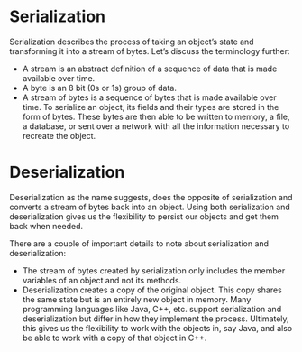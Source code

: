 # Serialization

Serialization describes the process of taking an object’s state and transforming it into a stream of bytes. Let’s discuss the terminology further:

* A stream is an abstract definition of a sequence of data that is made available over time.
* A byte is an 8 bit (0s or 1s) group of data.
* A stream of bytes is a sequence of bytes that is made available over time.
To serialize an object, its fields and their types are stored in the form of bytes. These bytes are then able to be written to memory, a file, a database, or sent over a network with all the information necessary to recreate the object.

# Deserialization
Deserialization as the name suggests, does the opposite of serialization and converts a stream of bytes back into an object. Using both serialization and deserialization gives us the flexibility to persist our objects and get them back when needed.

There are a couple of important details to note about serialization and deserialization:

* The stream of bytes created by serialization only includes the member variables of an object and not its methods.
* Deserialization creates a copy of the original object. This copy shares the same state but is an entirely new object in memory.
Many programming languages like Java, C++, etc. support serialization and deserialization but differ in how they implement the process. Ultimately, this gives us the flexibility to work with the objects in, say Java, and also be able to work with a copy of that object in C++.
